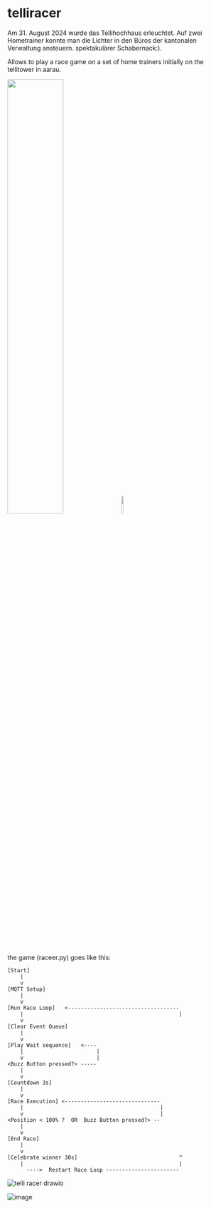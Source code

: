 # telliracer
Am 31. August 2024 wurde das Tellihochhaus erleuchtet. Auf zwei Hometrainer konnte man die Lichter in den Büros der kantonalen Verwaltung ansteuern. spektakulärer Schabernack:).

Allows to play a race game on a set of home trainers initially on the tellitower in aarau.

<img src="https://github.com/user-attachments/assets/cb14113e-45d7-4f5d-a53e-ed9c31c6189a" width="50%">
<img src="https://github.com/user-attachments/assets/a8e60afb-b0a5-477f-80c8-f8f5abd2c3c9" width="10%">


the game (raceer.py) goes like this:

```
[Start] 
    |
    v
[MQTT Setup]
    |
    v
[Run Race Loop]   <-----------------------------------
    |                                                 |
    v           
[Clear Event Queue]   
    |                         
    v
[Play Wait sequence]   <----    
    |                       |          
    v                       |
<Buzz Button pressed?> -----
    |                             
    v                            
[Countdown 3s]               
    |                             
    v
[Race Execution] <------------------------------
    |                                           |
    v                                           |
<Position < 100% ?  OR  Buzz Button pressed?> --             
    |                            
    v      
[End Race] 
    |                            
    v 
[Celebrate winner 30s]                                ^
    |                                                 |
      ---->  Restart Race Loop -----------------------
```


![telli racer drawio](https://github.com/user-attachments/assets/ba74f221-df28-4278-8a12-5d36fd9a0b26)

![image](https://github.com/user-attachments/assets/02f99a55-94e9-41f4-8498-388bbba5af91)

